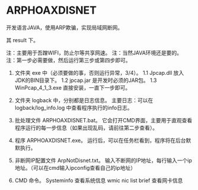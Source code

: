 # ARPHOAXDISNET
开发语言JAVA，使用ARP欺骗，实现局域网断网。

其 result 下。

注：主要用于吾蹭WIFI，防止尔等共享网速。
注：当然JAVA环境还是要的。
注：第一步必需要做，然后运行第三步或第四步即可。

1. 文件夹 exe 中（必须要做的事，否则运行异常，3/4）。
	1.1 Jpcap.dll 放入JDK的BIN目录下。
	1.2 jpcap.jar 是开发时必须的JAR包。
	1.3 WinPcap_4_1_3.exe 直接安装，一直下一步即可。

2. 文件夹 logback 中，分别都是日志信息。
	主要日志：可以在 logback/log_info.log 中查看程序执行的info日志。

3. 批处理文件 ARPHOAXDISNET.bat。
	它会打开CMD界面，主要用于直观查看程序运行的每一步信息（如果出现乱码，请前往第二步查看）。

4. 程序 ARPHOAXDISNET.exe。
	运行后，可以在任务栏看到，程序将在后台默默执行。

5. 非断网IP配置文件 ArpNotDisnet.txt。
	输入不断网的IP地址，每行输入一个ip地址。（可以在cmd输入ipconfig查看自己的ip地址）

6. CMD 命令。
	Systeminfo 查看系统信息
	wmic nic list brief 查看网卡信息
